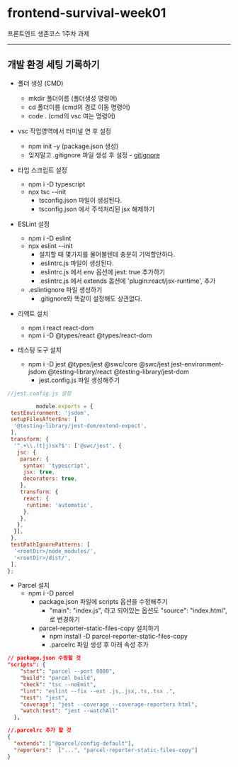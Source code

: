 # frontend-survival-week01

프론트엔드 생존코스 1주차 과제

* * *

## 개발 환경 세팅 기록하기

* 폴더 생성 (CMD)
  * mkdir 폴더이름 (폴더생성 명령어)
  * cd 폴더이름 (cmd의 경로 이동 명령어)
  * code . (cmd의 vsc 여는 명령어)

* vsc 작업영역에서 터미널 연 후 설정
  * npm init -y (package.json 생성)
  * 잊지말고 .gitignore 파일 생성 후 설정 - [gitignore](https://github.com/github/gitignore/blob/main/Node.gitignore)

* 타입 스크립트 설정
  * npm i -D typescript
  * npx tsc --init
    * tsconfig.json 파일이 생성된다.
    * tsconfig.json 에서 주석처리된 jsx 해제하기

* ESLint 설정
  * npm i -D eslint
  * npx eslint --init
    * 설치할 때 몇가지를 물어볼텐데 충분히 기억할만하다.
    * .eslintrc.js 파일이 생성된다.
    * .eslintrc.js 에서 env 옵션에 jest: true 추가하기
    * .eslintrc.js 에서 extends 옵션에
  'plugin:react/jsx-runtime', 추가
  * .eslintignore 파일 생성하기
    * .gitignore와 똑같이 설정해도 상관없다.

* 리액트 설치
  * npm i react react-dom
  * npm i -D @types/react @types/react-dom

* 테스팅 도구 설치
  * npm i -D jest @types/jest @swc/core @swc/jest jest-environment-jsdom @testing-library/react @testing-library/jest-dom
    * jest.config.js 파일 생성해주기

```js
//jest.config.js 설정

         module.exports = {
 testEnvironment: 'jsdom',
 setupFilesAfterEnv: [
  '@testing-library/jest-dom/extend-expect',
 ],
 transform: {
  '^.+\\.(t|j)sx?$': ['@swc/jest', {
   jsc: {
    parser: {
     syntax: 'typescript',
     jsx: true,
     decorators: true,
    },
    transform: {
     react: {
      runtime: 'automatic',
     },
    },
   },
  }],
 },
 testPathIgnorePatterns: [
  '<rootDir>/node_modules/',
  '<rootDir>/dist/',
 ],
};

```

* Parcel 설치
  * npm i -D parcel
    * package.json 파일에 scripts 옵션을 수정해주기
      * "main": "index.js", 라고 되어있는 옵션도
            "source": "index.html", 로 변경하기
    * parcel-reporter-static-files-copy 설치하기
      * npm install -D parcel-reporter-static-files-copy
      * .parcelrc 파일 생성 후 아래 속성 추가

```json
// package.json 수정할 것
"scripts": {
    "start": "parcel --port 8080",
    "build": "parcel build",
    "check": "tsc --noEmit",
    "lint": "eslint --fix --ext .js,.jsx,.ts,.tsx .",
    "test": "jest",
    "coverage": "jest --coverage --coverage-reporters html",
    "watch:test": "jest --watchAll"
  },

```

```json
//.parcelrc 추가 할 것
{
  "extends": ["@parcel/config-default"],
  "reporters":  ["...", "parcel-reporter-static-files-copy"]
}

```
